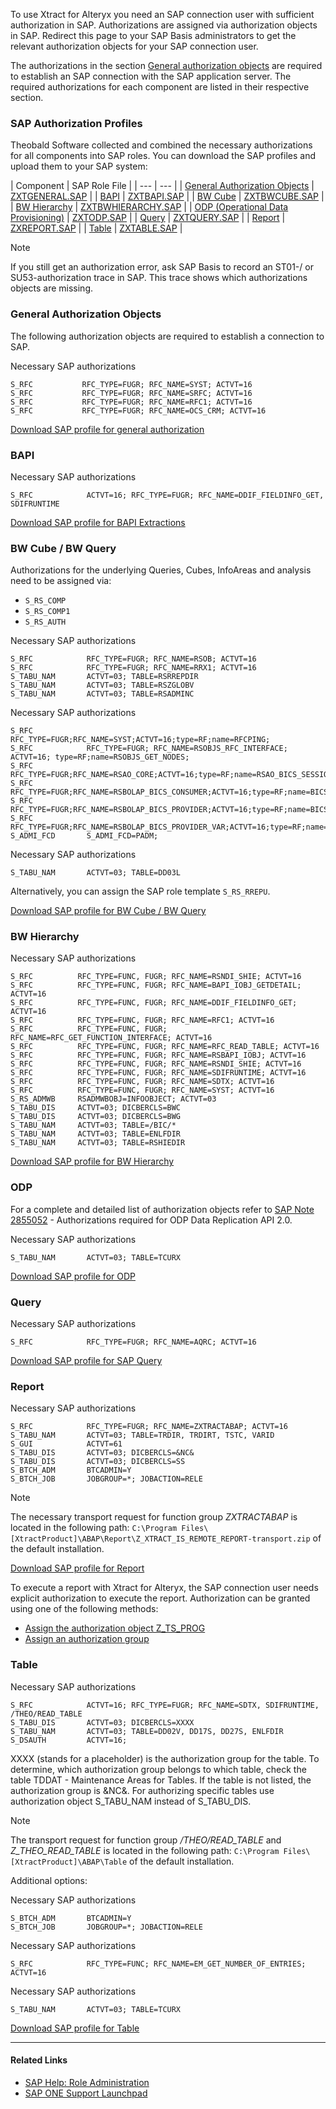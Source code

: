 To use Xtract for Alteryx you need an SAP connection user with sufficient authorization in SAP. Authorizations are assigned via authorization objects in SAP. Redirect this page to your SAP Basis administrators to get the relevant authorization objects for your SAP connection user.

The authorizations in the section [General authorization objects](#general-authorization-objects) are required to establish an SAP connection with the SAP application server. The required authorizations for each component are listed in their respective section.

### SAP Authorization Profiles

Theobald Software collected and combined the necessary authorizations for all components into SAP roles. You can download the SAP profiles and upload them to your SAP system:

| Component | SAP Role File | | --- | --- | | [General Authorization Objects](#general-authorization-objects) | [ZXTGENERAL.SAP](/xtract-for-alteryx/assets/files/sap_roles/ZXTGENERAL.SAP) | | [BAPI](#bapi) | [ZXTBAPI.SAP](/xtract-for-alteryx/assets/files/sap_roles/ZXTBAPI.SAP) | | [BW Cube](#bw-cube-bw-query) | [ZXTBWCUBE.SAP](/xtract-for-alteryx/assets/files/sap_roles/ZXTBWCUBE.SAP) | | [BW Hierarchy](#bw-hierarchy) | [ZXTBWHIERARCHY.SAP](/xtract-for-alteryx/assets/files/sap_roles/ZXTBWHIERARCHY.SAP) | | [ODP (Operational Data Provisioning)](#odp) | [ZXTODP.SAP](/xtract-for-alteryx/assets/files/sap_roles/ZXTODP.SAP) | | [Query](#query) | [ZXTQUERY.SAP](/xtract-for-alteryx/assets/files/sap_roles/ZXTQUERY.SAP) | | [Report](#report) | [ZXREPORT.SAP](/xtract-for-alteryx/assets/files/sap_roles/ZXREPORT.SAP) | | [Table](#table) | [ZXTABLE.SAP](/xtract-for-alteryx/assets/files/sap_roles/ZXTABLE.SAP) |

Note

If you still get an authorization error, ask SAP Basis to record an ST01-/ or SU53-authorization trace in SAP. This trace shows which authorizations objects are missing.

### General Authorization Objects

The following authorization objects are required to establish a connection to SAP.

Necessary SAP authorizations

```text
S_RFC           RFC_TYPE=FUGR; RFC_NAME=SYST; ACTVT=16
S_RFC           RFC_TYPE=FUGR; RFC_NAME=SRFC; ACTVT=16
S_RFC           RFC_TYPE=FUGR; RFC_NAME=RFC1; ACTVT=16
S_RFC           RFC_TYPE=FUGR; RFC_NAME=OCS_CRM; ACTVT=16

```

[Download SAP profile for general authorization](/xtract-for-alteryx/assets/files/sap_roles/ZXTGENERAL.SAP)

### BAPI

Necessary SAP authorizations

```text
S_RFC            ACTVT=16; RFC_TYPE=FUGR; RFC_NAME=DDIF_FIELDINFO_GET, SDIFRUNTIME     

```

[Download SAP profile for BAPI Extractions](/xtract-for-alteryx/assets/files/sap_roles/ZXTBAPI.SAP)

### BW Cube / BW Query

Authorizations for the underlying Queries, Cubes, InfoAreas and analysis need to be assigned via:

- `S_RS_COMP`
- `S_RS_COMP1`
- `S_RS_AUTH`

Necessary SAP authorizations

```text
S_RFC            RFC_TYPE=FUGR; RFC_NAME=RSOB; ACTVT=16
S_RFC            RFC_TYPE=FUGR; RFC_NAME=RRX1; ACTVT=16
S_TABU_NAM       ACTVT=03; TABLE=RSRREPDIR
S_TABU_NAM       ACTVT=03; TABLE=RSZGLOBV
S_TABU_NAM       ACTVT=03; TABLE=RSADMINC

```

Necessary SAP authorizations

```text
S_RFC            RFC_TYPE=FUGR;RFC_NAME=SYST;ACTVT=16;type=RF;name=RFCPING;
S_RFC            RFC_TYPE=FUGR; RFC_NAME=RSOBJS_RFC_INTERFACE; ACTVT=16; type=RF;name=RSOBJS_GET_NODES;
S_RFC            RFC_TYPE=FUGR;RFC_NAME=RSAO_CORE;ACTVT=16;type=RF;name=RSAO_BICS_SESSION_INITIALIZE
S_RFC            RFC_TYPE=FUGR;RFC_NAME=RSBOLAP_BICS_CONSUMER;ACTVT=16;type=RF;name=BICS_CONS_CREATE
S_RFC            RFC_TYPE=FUGR;RFC_NAME=RSBOLAP_BICS_PROVIDER;ACTVT=16;type=RF;name=BICS_PROV_OPEN;
S_RFC            RFC_TYPE=FUGR;RFC_NAME=RSBOLAP_BICS_PROVIDER_VAR;ACTVT=16;type=RF;name=BICS_PROV_VA
S_ADMI_FCD       S_ADMI_FCD=PADM;

```

Necessary SAP authorizations

```text
S_TABU_NAM       ACTVT=03; TABLE=DD03L

```

Alternatively, you can assign the SAP role template `S_RS_RREPU`.

[Download SAP profile for BW Cube / BW Query](/xtract-for-alteryx/assets/files/sap_roles/ZXTBWCUBE.SAP)

### BW Hierarchy

Necessary SAP authorizations

```text
S_RFC          RFC_TYPE=FUNC, FUGR; RFC_NAME=RSNDI_SHIE; ACTVT=16
S_RFC          RFC_TYPE=FUNC, FUGR; RFC_NAME=BAPI_IOBJ_GETDETAIL; ACTVT=16
S_RFC          RFC_TYPE=FUNC, FUGR; RFC_NAME=DDIF_FIELDINFO_GET; ACTVT=16
S_RFC          RFC_TYPE=FUNC, FUGR; RFC_NAME=RFC1; ACTVT=16
S_RFC          RFC_TYPE=FUNC, FUGR; RFC_NAME=RFC_GET_FUNCTION_INTERFACE; ACTVT=16
S_RFC          RFC_TYPE=FUNC, FUGR; RFC_NAME=RFC_READ_TABLE; ACTVT=16
S_RFC          RFC_TYPE=FUNC, FUGR; RFC_NAME=RSBAPI_IOBJ; ACTVT=16 
S_RFC          RFC_TYPE=FUNC, FUGR; RFC_NAME=RSNDI_SHIE; ACTVT=16
S_RFC          RFC_TYPE=FUNC, FUGR; RFC_NAME=SDIFRUNTIME; ACTVT=16
S_RFC          RFC_TYPE=FUNC, FUGR; RFC_NAME=SDTX; ACTVT=16
S_RFC          RFC_TYPE=FUNC, FUGR; RFC_NAME=SYST; ACTVT=16
S_RS_ADMWB     RSADMWBOBJ=INFOOBJECT; ACTVT=03
S_TABU_DIS     ACTVT=03; DICBERCLS=BWC
S_TABU_DIS     ACTVT=03; DICBERCLS=BWG
S_TABU_NAM     ACTVT=03; TABLE=/BIC/*
S_TABU_NAM     ACTVT=03; TABLE=ENLFDIR
S_TABU_NAM     ACTVT=03; TABLE=RSHIEDIR

```

[Download SAP profile for BW Hierarchy](/xtract-for-alteryx/assets/files/sap_roles/ZXTBWHIERARCHY.SAP)

### ODP

For a complete and detailed list of authorization objects refer to [SAP Note 2855052](https://launchpad.support.sap.com/#/notes/2855052) - Authorizations required for ODP Data Replication API 2.0.

Necessary SAP authorizations

```text
S_TABU_NAM       ACTVT=03; TABLE=TCURX

```

[Download SAP profile for ODP](/xtract-for-alteryx/assets/files/sap_roles/ZXTODP.SAP)

### Query

Necessary SAP authorizations

```text
S_RFC            RFC_TYPE=FUGR; RFC_NAME=AQRC; ACTVT=16 

```

[Download SAP profile for SAP Query](/xtract-for-alteryx/assets/files/sap_roles/ZXTQUERY.SAP)

### Report

Necessary SAP authorizations

```text
S_RFC            RFC_TYPE=FUGR; RFC_NAME=ZXTRACTABAP; ACTVT=16
S_TABU_NAM       ACTVT=03; TABLE=TRDIR, TRDIRT, TSTC, VARID
S_GUI            ACTVT=61 
S_TABU_DIS       ACTVT=03; DICBERCLS=&NC& 
S_TABU_DIS       ACTVT=03; DICBERCLS=SS
S_BTCH_ADM       BTCADMIN=Y
S_BTCH_JOB       JOBGROUP=*; JOBACTION=RELE

```

Note

The necessary transport request for function group *ZXTRACTABAP* is located in the following path: `C:\Program Files\[XtractProduct]\ABAP\Report\Z_XTRACT_IS_REMOTE_REPORT-transport.zip` of the default installation.

[Download SAP profile for Report](/xtract-for-alteryx/assets/files/sap_roles/ZXREPORT.SAP)

To execute a report with Xtract for Alteryx, the SAP connection user needs explicit authorization to execute the report. Authorization can be granted using one of the following methods:

- [Assign the authorization object Z_TS_PROG](../../../knowledge-base/create-the-custom-authority-object-z-ts-prog/)
- [Assign an authorization group](../../../knowledge-base/authorize-access-to-specific-reports/)

### Table

Necessary SAP authorizations

```text
S_RFC            ACTVT=16; RFC_TYPE=FUGR; RFC_NAME=SDTX, SDIFRUNTIME, /THEO/READ_TABLE                   
S_TABU_DIS       ACTVT=03; DICBERCLS=XXXX
S_TABU_NAM       ACTVT=03; TABLE=DD02V, DD17S, DD27S, ENLFDIR
S_DSAUTH         ACTVT=16;    

```

XXXX (stands for a placeholder) is the authorization group for the table. To determine, which authorization group belongs to which table, check the table TDDAT - Maintenance Areas for Tables. If the table is not listed, the authorization group is &NC&. For authorizing specific tables use authorization object S_TABU_NAM instead of S_TABU_DIS.

Note

The transport request for function group */THEO/READ_TABLE* and *Z_THEO_READ_TABLE* is located in the following path: `C:\Program Files\[XtractProduct]\ABAP\Table` of the default installation.

Additional options:

Necessary SAP authorizations

```text
S_BTCH_ADM       BTCADMIN=Y
S_BTCH_JOB       JOBGROUP=*; JOBACTION=RELE

```

Necessary SAP authorizations

```text
S_RFC            RFC_TYPE=FUNC; RFC_NAME=EM_GET_NUMBER_OF_ENTRIES; ACTVT=16  

```

Necessary SAP authorizations

```text
S_TABU_NAM       ACTVT=03; TABLE=TCURX

```

[Download SAP profile for Table](/xtract-for-alteryx/assets/files/sap_roles/ZXTABLE.SAP)

______________________________________________________________________

#### Related Links

- [SAP Help: Role Administration](https://help.sap.com/doc/saphelp_nw74/7.4.16/en-us/52/6714a9439b11d1896f0000e8322d00/content.htm)
- [SAP ONE Support Launchpad](https://launchpad.support.sap.com/#/notes/2855052)
